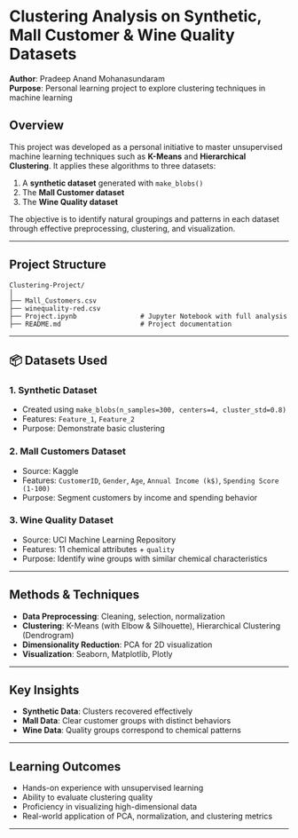 #  Clustering Analysis on Synthetic, Mall Customer & Wine Quality Datasets

**Author**: Pradeep Anand Mohanasundaram  
**Purpose**: Personal learning project to explore clustering techniques in machine learning  


##  Overview

This project was developed as a personal initiative to master unsupervised machine learning techniques such as **K-Means** and **Hierarchical Clustering**. It applies these algorithms to three datasets:

1. A **synthetic dataset** generated with `make_blobs()`
2. The **Mall Customer dataset**
3. The **Wine Quality dataset**

The objective is to identify natural groupings and patterns in each dataset through effective preprocessing, clustering, and visualization.

---

## Project Structure

```
Clustering-Project/
│
├── Mall_Customers.csv
├── winequality-red.csv
├── Project.ipynb                # Jupyter Notebook with full analysis
├── README.md                    # Project documentation
```

---

## 📦 Datasets Used

### 1. Synthetic Dataset
- Created using `make_blobs(n_samples=300, centers=4, cluster_std=0.8)`
- Features: `Feature_1`, `Feature_2`
- Purpose: Demonstrate basic clustering

### 2. Mall Customers Dataset
- Source: Kaggle
- Features: `CustomerID`, `Gender`, `Age`, `Annual Income (k$)`, `Spending Score (1-100)`
- Purpose: Segment customers by income and spending behavior

### 3. Wine Quality Dataset
- Source: UCI Machine Learning Repository
- Features: 11 chemical attributes + `quality`
- Purpose: Identify wine groups with similar chemical characteristics

---

## Methods & Techniques

- **Data Preprocessing**: Cleaning, selection, normalization
- **Clustering**: K-Means (with Elbow & Silhouette), Hierarchical Clustering (Dendrogram)
- **Dimensionality Reduction**: PCA for 2D visualization
- **Visualization**: Seaborn, Matplotlib, Plotly

---

## Key Insights

- **Synthetic Data**: Clusters recovered effectively
- **Mall Data**: Clear customer groups with distinct behaviors
- **Wine Data**: Quality groups correspond to chemical patterns

---

## Learning Outcomes

- Hands-on experience with unsupervised learning
- Ability to evaluate clustering quality
- Proficiency in visualizing high-dimensional data
- Real-world application of PCA, normalization, and clustering metrics

---

